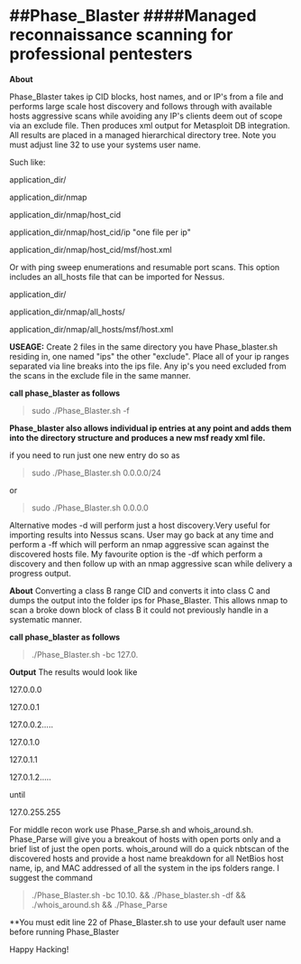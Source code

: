 ##Phase_Blaster
####Managed reconnaissance scanning for professional pentesters
=============

**About**

Phase_Blaster takes ip CID blocks, host names, and or IP's from a file and performs large scale host discovery and follows through with available hosts aggressive scans while avoiding any IP's clients deem out of scope via an exclude file. Then produces xml output for Metasploit DB integration. All results are placed in a managed hierarchical directory tree. Note you must adjust line 32 to use your systems user name.

Such like:

application_dir/

application_dir/nmap

application_dir/nmap/host_cid

application_dir/nmap/host_cid/ip "one file per ip"

application_dir/nmap/host_cid/msf/host.xml

Or with ping sweep enumerations and resumable port scans. This option includes an all_hosts file that can be imported for Nessus.

application_dir/

application_dir/nmap/all_hosts/

application_dir/nmap/all_hosts/msf/host.xml

**USEAGE:**
Create 2 files in the same directory you have Phase_blaster.sh residing in, one named "ips" the other "exclude". Place all of your ip ranges separated via line breaks into the ips file. 
Any ip's you need excluded from the scans in the exclude file in the same manner.

**call phase_blaster as follows**

>sudo ./Phase_Blaster.sh -f

**Phase_blaster also allows individual ip entries at any point and adds them into the directory structure and produces a new msf ready xml file.**

if you need to run just one new entry do so as

>sudo ./Phase_Blaster.sh 0.0.0.0/24

or

>sudo ./Phase_Blaster.sh 0.0.0.0

Alternative modes -d will perform just a host discovery.Very useful for importing results into Nessus scans. User may go back at any time and perform a -ff which will perform an nmap aggressive scan against the discovered hosts file.
My favourite option is the -df which perform a discovery and then follow up with an nmap aggressive scan while delivery a progress output.

**About**
Converting a class B range CID and converts it into class C and dumps the output into the folder ips for Phase_Blaster. This allows nmap to scan a broke down block of class B it could not previously handle in a systematic manner.

**call phase_blaster as follows**

>./Phase_Blaster.sh -bc 127.0.

**Output**
The results would look like

127.0.0.0

127.0.0.1

127.0.0.2.....

127.0.1.0

127.0.1.1

127.0.1.2.....

until

127.0.255.255

For middle recon work use Phase_Parse.sh and whois_around.sh. Phase_Parse will give you a breakout of hosts with open ports only and a brief list of just the open ports. whois_around will do a quick nbtscan of the discovered
hosts and provide a host name breakdown for all NetBios host name, ip, and MAC addressed of all the system in the ips folders range.
I suggest the command

>./Phase_Blaster.sh -bc 10.10. && ./Phase_blaster.sh -df && ./whois_around.sh && ./Phase_Parse

**You must edit line 22 of Phase_Blaster.sh to use your default user name before running Phase_Blaster


Happy Hacking!